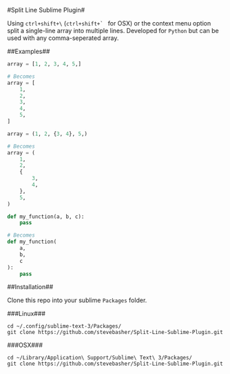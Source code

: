 
#Split Line Sublime Plugin#

Using `ctrl+shift+\` (``ctrl+shift+` `` for OSX) or the context menu option split a single-line array into multiple lines. Developed for `Python` but can be used with any comma-seperated array.

##Examples##

```python
array = [1, 2, 3, 4, 5,]

# Becomes
array = [
	1,
	2,
	3,
	4,
	5,
]
```

```python
array = (1, 2, {3, 4}, 5,)

# Becomes
array = (
	1,
	2,
	{
		3,
		4,
	},
	5,
)
```

```python
def my_function(a, b, c):
	pass

# Becomes
def my_function(
	a,
	b,
	c
):
	pass
```

##Installation##

Clone this repo into your sublime `Packages` folder.

###Linux###

```
cd ~/.config/sublime-text-3/Packages/
git clone https://github.com/stevebasher/Split-Line-Sublime-Plugin.git
```

###OSX###

```
cd ~/Library/Application\ Support/Sublime\ Text\ 3/Packages/
git clone https://github.com/stevebasher/Split-Line-Sublime-Plugin.git
```
